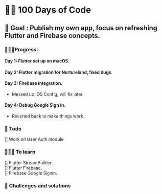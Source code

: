 # 👨‍💻 100 Days of Code

## 🎯 Goal : Publish my own app, focus on refreshing Flutter and Firebase concepts. 

### 🏃🏻‍♂️Progress: 
#### Day 1: Flutter set up on macOS.  
#### Day 2: Flutter migration for Nurtureland, fixed bugs.   
#### Day 3: Firebase integration.
- Messed up iOS Config, will fix later.  
#### Day 4: Debug Google Sign in.
- Reverted back to make things work.

### 🥋 Todo
[] Work on User Auth module  

### 👨🏻‍💻 To learn
[] Flutter StreamBuilder.  
[] Flutter Firebase.  
[] Firebase Google Signin.  

### 🐞 Challenges and solutions


